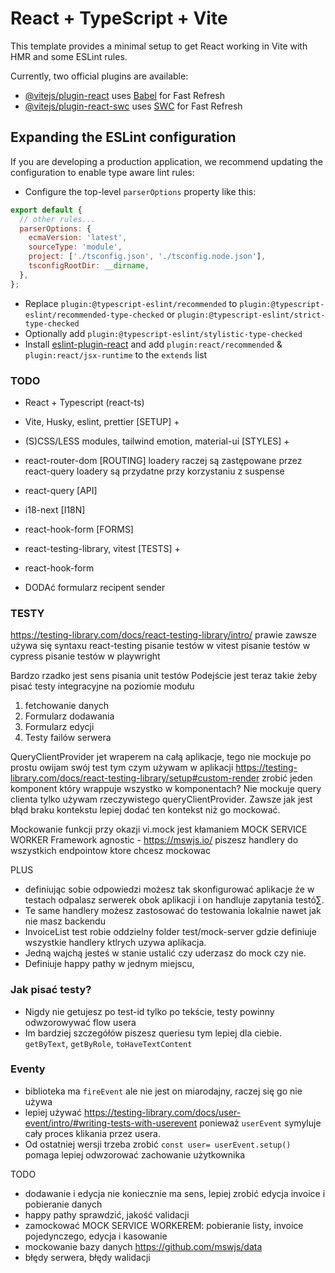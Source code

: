 # React + TypeScript + Vite

This template provides a minimal setup to get React working in Vite with HMR and some ESLint rules.

Currently, two official plugins are available:

- [@vitejs/plugin-react](https://github.com/vitejs/vite-plugin-react/blob/main/packages/plugin-react/README.md) uses [Babel](https://babeljs.io/) for Fast Refresh
- [@vitejs/plugin-react-swc](https://github.com/vitejs/vite-plugin-react-swc) uses [SWC](https://swc.rs/) for Fast Refresh

## Expanding the ESLint configuration

If you are developing a production application, we recommend updating the configuration to enable type aware lint rules:

- Configure the top-level `parserOptions` property like this:

```js
export default {
  // other rules...
  parserOptions: {
    ecmaVersion: 'latest',
    sourceType: 'module',
    project: ['./tsconfig.json', './tsconfig.node.json'],
    tsconfigRootDir: __dirname,
  },
};
```

- Replace `plugin:@typescript-eslint/recommended` to `plugin:@typescript-eslint/recommended-type-checked` or `plugin:@typescript-eslint/strict-type-checked`
- Optionally add `plugin:@typescript-eslint/stylistic-type-checked`
- Install [eslint-plugin-react](https://github.com/jsx-eslint/eslint-plugin-react) and add `plugin:react/recommended` & `plugin:react/jsx-runtime` to the `extends` list


### TODO
- React + Typescript (react-ts)
- Vite, Husky, eslint, prettier [SETUP] +
- (S)CSS/LESS modules, tailwind emotion, material-ui [STYLES] +
- react-router-dom [ROUTING] loadery raczej są zastępowane przez react-query
loadery są przydatne przy korzystaniu z suspense
- react-query [API]
- i18-next [I18N]
- react-hook-form [FORMS]
- react-testing-library, vitest [TESTS] +

- react-hook-form
- DODAć formularz recipent sender


### TESTY
https://testing-library.com/docs/react-testing-library/intro/
prawie zawsze używa się syntaxu react-testing 
pisanie testów w vitest
pisanie testów w cypress
pisanie testów w playwright

Bardzo rzadko jest sens pisania unit testów
Podejście jest teraz takie żeby pisać testy integracyjne na poziomie modułu 
1. fetchowanie danych
2. Formularz dodawania
3. Formularz edycji
4. Testy failów serwera

QueryClientProvider jet wraperem na całą aplikacje, tego nie mockuje po prostu owijam swój test tym czym używam w 
aplikacji
https://testing-library.com/docs/react-testing-library/setup#custom-render
zrobić jeden komponent który wrappuje wszystko w komponentach? Nie mockuje query clienta tylko używam rzeczywistego 
queryClientProvider. Zawsze jak jest błąd braku kontekstu lepiej dodać ten kontekst niż go mockować.

Mockowanie funkcji przy okazji vi.mock jest kłamaniem
MOCK SERVICE WORKER Framework agnostic - https://mswjs.io/
piszesz handlery do wszystkich endpointow ktore chcesz mockowac

PLUS
* definiując sobie odpowiedzi możesz tak skonfigurować aplikacje że w testach odpalasz serwerek obok aplikacji i on 
  handluje zapytania testó∑.
* Te same handlery możesz zastosować do testowania lokalnie nawet jak nie masz backendu
* InvoiceList test robie oddzielny folder test/mock-server gdzie definiuje wszystkie handlery ktlrych uzywa aplikacja.
* Jedną wajchą jesteś w stanie ustalić czy uderzasz do mock czy nie. 
* Definiuje happy pathy w jednym miejscu,

### Jak pisać testy?
* Nigdy nie getujesz po test-id tylko po tekście, testy powinny odwzorowywać flow usera
* Im bardziej szczegółów piszesz queriesu tym lepiej dla ciebie. `getByText`, `getByRole`, `toHaveTextContent`

### Eventy
* biblioteka ma `fireEvent` ale nie jest on miarodajny, raczej się go nie używa
* lepiej używać https://testing-library.com/docs/user-event/intro/#writing-tests-with-userevent ponieważ `userEvent` 
  symyluje cały proces klikania przez usera.
* Od ostatniej wersji trzeba zrobić `const user= userEvent.setup()` pomaga lepiej odwzorować zachowanie użytkownika

TODO
* dodawanie i edycja nie koniecznie ma sens, lepiej zrobić edycja invoice i pobieranie danych
* happy pathy sprawdzić, jakość validacji
* zamockować MOCK SERVICE WORKEREM: pobieranie listy, invoice pojedynczego, edycja i kasowanie
* mockowanie bazy danych https://github.com/mswjs/data
* błędy serwera, błędy walidacji
